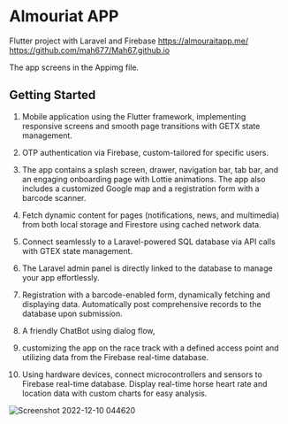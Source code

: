 # Almouriat APP

Flutter project with Laravel and Firebase
https://almouraitapp.me/ 
https://github.com/mah677/Mah67.github.io 

The app screens in the Appimg file.

## Getting Started
1. Mobile application using the Flutter framework, implementing responsive screens and smooth page transitions with GETX state management.

2. OTP authentication via Firebase, custom-tailored for specific users.

3. The app contains a splash screen, drawer, navigation bar, tab bar, and an engaging onboarding page with Lottie animations. The app also includes a customized Google map and a registration form with a barcode scanner.

4. Fetch dynamic content for pages (notifications, news, and multimedia) from both local storage and Firestore using cached network data.

5. Connect seamlessly to a Laravel-powered SQL database via API calls with GTEX state management.

6. The Laravel admin panel is directly linked to the database to manage your app effortlessly.

7. Registration with a barcode-enabled form, dynamically fetching and displaying data. Automatically post comprehensive records to the database upon submission.

8. A friendly ChatBot using dialog flow,
9. customizing the app on the race track with a defined access point and utilizing data from the Firebase real-time database.

11. Using hardware devices, connect microcontrollers and sensors to Firebase real-time database. Display real-time horse heart rate and location data with custom charts for easy analysis.


![Screenshot 2022-12-10 044620](https://user-images.githubusercontent.com/96522456/206822752-8c06e45a-5dc5-411b-b15b-712fa4cdd5c5.png)
